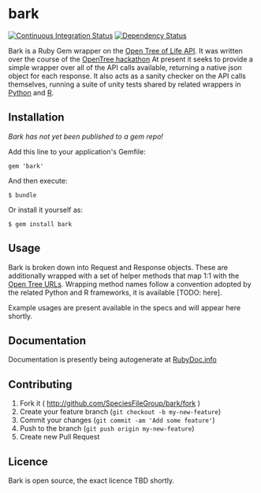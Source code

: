 bark
====

[![Continuous Integration Status][6]][7]
[![Dependency Status][8]][9]

Bark is a Ruby Gem wrapper on the [Open Tree of Life API][3]. It was written over the course of the [OpenTree hackathon][2]  At present it seeks to provide a simple wrapper over all of the API calls available, returning a native json object for each response. It also acts as a sanity checker on the API calls themselves, running a suite of unity tests shared by related wrappers in [Python][5] and [R][4].

## Installation

_Bark has not yet been published to a gem repo!_

Add this line to your application's Gemfile:

    gem 'bark'

And then execute:

    $ bundle

Or install it yourself as:

    $ gem install bark

## Usage

Bark is broken down into Request and Response objects.  These are additionally wrapped with a set of helper methods that map 1:1 with the [Open Tree URLs][3].  Wrapping method names follow a convention adopted by the related Python and R frameworks, it is available [TODO: here].

Example usages are present available in the specs and will appear here shortly.

## Documentation

Documentation is presently being autogenerate at [RubyDoc.info][1]

## Contributing

1. Fork it ( http://github.com/SpeciesFileGroup/bark/fork )
2. Create your feature branch (`git checkout -b my-new-feature`)
3. Commit your changes (`git commit -am 'Add some feature'`)
4. Push to the branch (`git push origin my-new-feature`)
5. Create new Pull Request

## Licence

Bark is open source, the exact licence TBD shortly.

[1]: http://rubydoc.info/github/SpeciesFileGroup/bark/frames
[2]: https://github.com/OpenTreeOfLife/hackathon  
[3]: https://github.com/OpenTreeOfLife/opentree/wiki/Open-Tree-of-Life-APIs
[4]: https://github.com/fmichonneau/rotl
[5]: https://github.com/OpenTreeOfLife/opentree-interfaces
[6]: https://secure.travis-ci.org/SpeciesFileGroup/bark.png?branch=master
[7]: http://travis-ci.org/SpeciesFileGroup/bark?branch=master
[8]: https://gemnasium.com/SpeciesFileGroup/bark.png?branch=master
[9]: https://gemnasium.com/SpeciesFileGroup/bark?branch=master



